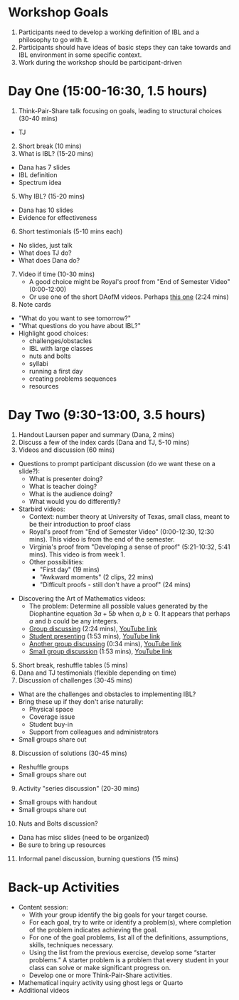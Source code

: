 # Workshop Goals #

1. Participants need to develop a working definition of IBL and a philosophy to go with it.
2. Participants should have ideas of basic steps they can take towards and IBL environment in some specific context.
3. Work during the workshop should be participant-driven

# Day One (15:00-16:30, 1.5 hours) #

1. Think-Pair-Share talk focusing on goals, leading to structural choices (30-40 mins)
  - TJ
2. Short break (10 mins)
3. What is IBL? (15-20 mins)
  - Dana has 7 slides
  - IBL definition
  - Spectrum idea
5. Why IBL? (15-20 mins)
  - Dana has 10 slides
  - Evidence for effectiveness
6. Short testimonials (5-10 mins each)
  - No slides, just talk
  - What does TJ do?
  - What does Dana do?
7. Video if time (10-30 mins)
	- A good choice might be Royal's proof from "End of Semester Video" (0:00-12:00)
	- Or use one of the short DAofM videos.  Perhaps [this one](https://www.youtube.com/watch?v=Q3H4ADPQih4) (2:24 mins)
8. Note cards
  - "What do you want to see tomorrow?"
  - "What questions do you have about IBL?"
  - Highlight good choices:
    * challenges/obstacles
    * IBL with large classes
    * nuts and bolts
    * syllabi
    * running a first day
    * creating problems sequences
    * resources

# Day Two (9:30-13:00, 3.5 hours) #

1. Handout Laursen paper and summary (Dana, 2 mins)
2. Discuss a few of the index cards (Dana and TJ, 5-10 mins)
3. Videos and discussion (60 mins)
  - Questions to prompt participant discussion (do we want these on a slide?):
    * What is presenter doing?
    * What is teacher doing?
    * What is the audience doing?
    * What would you do differently?
  - Starbird videos:
    * Context: number theory at University of Texas, small class, meant to be their introduction to proof class
    * Royal's proof from "End of Semester Video" (0:00-12:30, 12:30 mins). This video is from the end of the semester.
    * Virginia's proof from "Developing a sense of proof" (5:21-10:32, 5:41 mins). This video is from week 1.
    * Other possibilities:
      - "First day" (19 mins)
      - "Awkward moments" (2 clips, 22 mins)
      - "Difficult proofs - still don't have a proof" (24 mins)
  * Discovering the Art of Mathematics videos:
      - The problem: Determine all possible values generated by the Diophantine equation $3a+5b$ when $a,b\geq 0$. It appears that perhaps $a$ and $b$ could be any integers.
      - [Group discussing](http://www.artofmathematics.org/media/video-401) (2:24 mins), [YouTube link](https://www.youtube.com/watch?v=Q3H4ADPQih4)
      - [Student presenting](http://www.artofmathematics.org/media/video-400) (1:53 mins), [YouTube link](https://www.youtube.com/watch?v=ZyJIl8fv3mY)
      - [Another group discussing](http://www.artofmathematics.org/media/video-402) (0:34 mins), [YouTube link](https://www.youtube.com/watch?v=AOGKg8EXVlU)
      - [Small group discussion](http://www.artofmathematics.org/media/video-362) (1:53 mins), [YouTube link](https://www.youtube.com/watch?v=5Pto72ni3Kk)
5. Short break, reshuffle tables (5 mins)
6. Dana and TJ testimonials (flexible depending on time)
7. Discussion of challenges (30-45 mins)
  - What are the challenges and obstacles to implementing IBL?
  - Bring these up if they don't arise naturally:
    * Physical space
    * Coverage issue
    * Student buy-in
    * Support from colleagues and administrators
  - Small groups share out
8. Discussion of solutions (30-45 mins)
  - Reshuffle groups  
  - Small groups share out
9. Activity "series discussion" (20-30 mins)
  - Small groups with handout
  - Small groups share out
10. Nuts and Bolts discussion?
  - Dana has misc slides (need to be organized)
  - Be sure to bring up resources
11. Informal panel discussion, burning questions (15 mins)

# Back-up Activities #

* Content session:
  - With your group identify the big goals for your target course.
  - For each goal, try to write or identify a problem(s), where completion of the problem indicates achieving the goal.
  - For one of the goal problems, list all of the definitions, assumptions, skills, techniques necessary.
  - Using the list from the previous exercise, develop some “starter problems.”  A starter problem is a problem that every student in your class can solve or make significant progress on.
  - Develop one or more Think-Pair-Share activities.
* Mathematical inquiry activity using ghost legs or Quarto
* Additional videos
